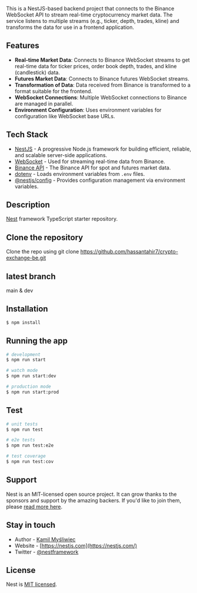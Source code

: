 This is a NestJS-based backend project that connects to the Binance WebSocket API to stream real-time cryptocurrency market data. The service listens to multiple streams (e.g., ticker, depth, trades, kline) and transforms the data for use in a frontend application.

## Features

- **Real-time Market Data**: Connects to Binance WebSocket streams to get real-time data for ticker prices, order book depth, trades, and kline (candlestick) data.
- **Futures Market Data**: Connects to Binance futures WebSocket streams.
- **Transformation of Data**: Data received from Binance is transformed to a format suitable for the frontend.
- **WebSocket Connections**: Multiple WebSocket connections to Binance are managed in parallel.
- **Environment Configuration**: Uses environment variables for configuration like WebSocket base URLs.

## Tech Stack

- [NestJS](https://nestjs.com/) - A progressive Node.js framework for building efficient, reliable, and scalable server-side applications.
- [WebSocket](https://developer.mozilla.org/en-US/docs/Web/API/WebSocket) - Used for streaming real-time data from Binance.
- [Binance API](https://binance-docs.github.io/apidocs/spot/en/#introduction) - The Binance API for spot and futures market data.
- [dotenv](https://www.npmjs.com/package/dotenv) - Loads environment variables from `.env` files.
- [@nestjs/config](https://docs.nestjs.com/techniques/configuration) - Provides configuration management via environment variables.


## Description

[Nest](https://github.com/nestjs/nest) framework TypeScript starter repository.

## Clone the repository
Clone the repo using git clone https://github.com/hassantahir7/crypto-exchange-be.git

## latest branch 
  main & dev
  
## Installation

```bash
$ npm install
```

## Running the app

```bash
# development
$ npm run start

# watch mode
$ npm run start:dev

# production mode
$ npm run start:prod
```

## Test

```bash
# unit tests
$ npm run test

# e2e tests
$ npm run test:e2e

# test coverage
$ npm run test:cov
```

## Support

Nest is an MIT-licensed open source project. It can grow thanks to the sponsors and support by the amazing backers. If you'd like to join them, please [read more here](https://docs.nestjs.com/support).

## Stay in touch

- Author - [Kamil Myśliwiec](https://kamilmysliwiec.com)
- Website - [https://nestjs.com](https://nestjs.com/)
- Twitter - [@nestframework](https://twitter.com/nestframework)

## License

Nest is [MIT licensed](LICENSE).
